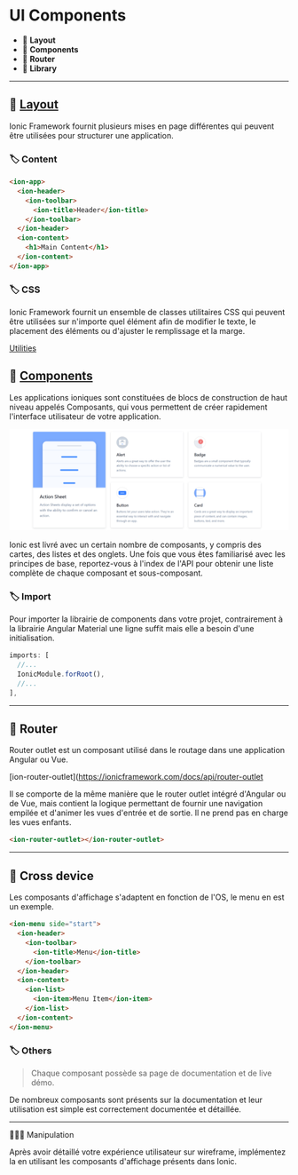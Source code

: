 # UI Components

*  🔖 **Layout**
*  🔖 **Components**
*  🔖 **Router**
*  🔖 **Library**

___

## 📑 [Layout](https://ionicframework.com/docs/layout/structure)

Ionic Framework fournit plusieurs mises en page différentes qui peuvent être utilisées pour structurer une application.

### 🏷️ **Content**

```html
<ion-app>
  <ion-header>
    <ion-toolbar>
      <ion-title>Header</ion-title>
    </ion-toolbar>
  </ion-header>
  <ion-content>
    <h1>Main Content</h1>
  </ion-content>
</ion-app>
```

### 🏷️ **CSS**

Ionic Framework fournit un ensemble de classes utilitaires CSS qui peuvent être utilisées sur n'importe quel élément afin de modifier le texte, le placement des éléments ou d'ajuster le remplissage et la marge.

[Utilities](https://ionicframework.com/docs/layout/css-utilities)

## 📑 [Components](https://ionicframework.com/docs/components)

Les applications ioniques sont constituées de blocs de construction de haut niveau appelés Composants, qui vous permettent de créer rapidement l'interface utilisateur de votre application.

![image](https://raw.githubusercontent.com/seeren-training/Ionic/master/wiki/resources/components.png)

Ionic est livré avec un certain nombre de composants, y compris des cartes, des listes et des onglets. Une fois que vous êtes familiarisé avec les principes de base, reportez-vous à l'index de l'API pour obtenir une liste complète de chaque composant et sous-composant.

### 🏷️ **Import**

Pour importer la librairie de components dans votre projet, contrairement à la librairie Angular Material une ligne suffit mais elle a besoin d'une initialisation.

```js
imports: [
  //...
  IonicModule.forRoot(),
  //...
],
```

___

## 📑 Router

Router outlet est un composant utilisé dans le routage dans une application Angular ou Vue.

[ion-router-outlet](https://ionicframework.com/docs/api/router-outlet

Il se comporte de la même manière que le router outlet intégré d'Angular ou de Vue, mais contient la logique permettant de fournir une navigation empilée et d'animer les vues d'entrée et de sortie. Il ne prend pas en charge les vues enfants.

```html
<ion-router-outlet></ion-router-outlet>
```

___

## 📑 Cross device

Les composants d'affichage s'adaptent en fonction de l'OS, le menu en est un exemple.

```html
<ion-menu side="start">
  <ion-header>
    <ion-toolbar>
      <ion-title>Menu</ion-title>
    </ion-toolbar>
  </ion-header>
  <ion-content>
    <ion-list>
      <ion-item>Menu Item</ion-item>
    </ion-list>
  </ion-content>
</ion-menu>
```

### 🏷️ **Others**

> Chaque composant possède sa page de documentation et de live démo.

De nombreux composants sont présents sur la documentation et leur utilisation est simple est correctement documentée et détaillée.

___

👨🏻‍💻 Manipulation

Après avoir détaillé votre expérience utilisateur sur wireframe, implémentez la en utilisant les composants d'affichage présents dans Ionic.